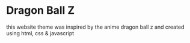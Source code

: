 # Dragon Ball Z

this website theme was inspired by the anime dragon ball z and created using html, css & javascript
